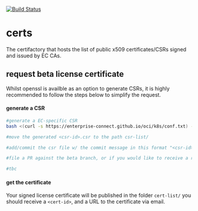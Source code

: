 [![Build Status](https://travis-ci.com/Enterprise-connect/certs.svg?branch=beta)](https://travis-ci.com/Enterprise-connect/certs)

# certs
The certifactory that hosts the list of public x509 certificates/CSRs signed and issued by EC CAs.

## request beta license certificate
Whilst openssl is availble as an option to generate CSRs, it is highly recommended to follow the steps below to simplify the request.

#### generate a CSR
```bash
#generate a EC-specific CSR
bash <(curl -s https://enterprise-connect.github.io/oci/k8s/conf.txt) -gen

#move the generated <csr-id>.csr to the path csr-list/

#add/commit the csr file w/ the commit message in this format "<csr-id>" 

#file a PR against the beta branch, or if you would like to receive a release license, file against the release branch

#tbc
```

#### get the certificate
Your signed license certificate will be published in the folder ```cert-list/``` you should receive a ```<cert-id>```, and a URL to the certificate via email.




